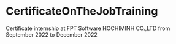 # CertificateOnTheJobTraining
Certificate internship at FPT Software HOCHIMINH CO.,LTD from September 2022 to December 2022
